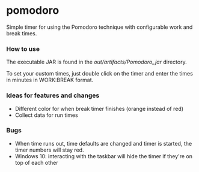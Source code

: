 # pomodoro

Simple timer for using the Pomodoro technique with configurable work and break times.

### How to use

The executable JAR is found in the *out/artifacts/Pomodoro_jar* directory.

To set your custom times, just double click on the timer and enter the times in minutes in WORK:BREAK format.

### Ideas for features and changes

* Different color for when break timer finishes (orange instead of red)
* Collect data for run times

### Bugs

* When time runs out, time defaults are changed and timer is started, the timer numbers will stay red.
* Windows 10: interacting with the taskbar will hide the timer if they're on top of each other
